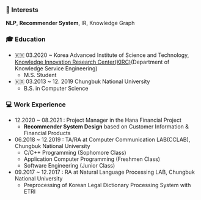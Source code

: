 ### 📡 Interests
**NLP**, **Recommender System**, IR, Knowledge Graph


### 🎓 Education
  - 🇰🇷 03.2020 ~ Korea Advanced Institute of Science and Technology, [Knowledge Innovation Research Center(KIRC)](https://kirc.kaist.ac.kr/)(Department of Knowledge Service Engineering)
    - M.S. Student
  - 🇰🇷 03.2013 ~ 12. 2019 Chungbuk National University
    - B.S. in Computer Science


### 💻 Work Experience
  - 12.2020 ~ 08.2021 : Project Manager in the Hana Financial Project
    -  **Recommender System Design** based on Customer Information & Financial Products
  - 06.2018 ~ 12.2019 : TA/RA at Computer Communication LAB(CCLAB), Chungbuk National University
    -  C/C++ Programming (Sophomore Class)
    -  Application Computer Programming (Freshmen Class)
    -  Software Engineering (Junior Class) 
  - 09.2017 ~ 12.2017 : RA at Natural Language Processing LAB, Chungbuk National University
    - Preprocessing of Korean Legal Dictionary Processing System with ETRI
